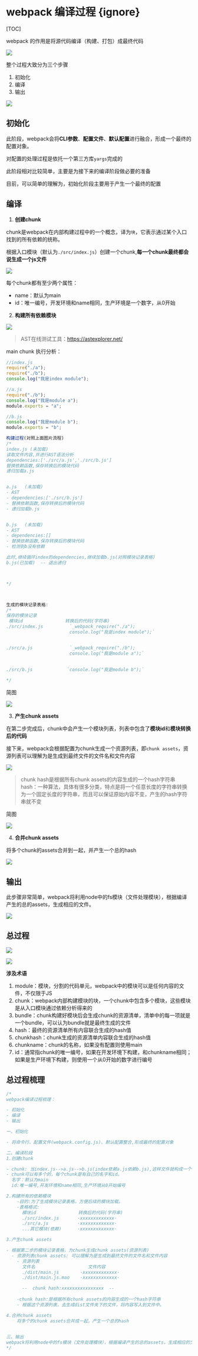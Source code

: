 # webpack 编译过程 {ignore}

[TOC]

webpack 的作用是将源代码编译（构建、打包）成最终代码

![](assets/2020-01-09-10-26-15.png)

整个过程大致分为三个步骤

1. 初始化
2. 编译
3. 输出

![](assets/2020-01-09-10-53-28.png)

## 初始化

此阶段，webpack会将**CLI参数**、**配置文件**、**默认配置**进行融合，形成一个最终的配置对象。

对配置的处理过程是依托一个第三方库```yargs```完成的

此阶段相对比较简单，主要是为接下来的编译阶段做必要的准备

目前，可以简单的理解为，初始化阶段主要用于产生一个最终的配置

## 编译

1. **创建chunk**

chunk是webpack在内部构建过程中的一个概念，译为```块```，它表示通过某个入口找到的所有依赖的统称。

根据入口模块（默认为```./src/index.js```）创建一个chunk,**每一个chunk最终都会说生成一个js文件**

![](assets/2020-01-09-11-54-08.png)

每个chunk都有至少两个属性：

- name：默认为main
- id：唯一编号，开发环境和name相同，生产环境是一个数字，从0开始

2. **构建所有依赖模块**

![](assets/2020-01-09-12-32-38.png)

> AST在线测试工具：https://astexplorer.net/

main chunk 执行分析：

```js
//index.js
require("./a");
require("./b");
console.log("我是index module");

//a.js
require("./b");
console.log("我是module a");
module.exports = "a";

//b.js
console.log("我是module b");
module.exports = "b";

构建过程(对照上面图片流程)
/* 
index.js (未加载)
读取文件内容,并进行AST语法分析
dependencies:['./src/a.js','./src/b.js']
替换依赖函数,保存转换后的模块代码
递归加载a.js


a.js   (未加载)
- AST
- dependencies:['./src/b.js']
- 替换依赖函数,保存转换后的模块代码
- 递归加载b.js


b.js   (未加载)
- AST
- dependencies:[]
- 替换依赖函数,保存转换后的模块代码
- 检测到b没有依赖

此时,继续循环index的dependencies,继续加载b.js(对照模块记录表格)
b.js(已加载)  -- 退出递归



*/ 



生成的模块记录表格:
/* 
保存的模块记录
 模块id                转换后的代码(字符串)
./src/index.js          `_webpack_require("./a");
                        console.log("我是index module");`


./src/a.js              `_webpack_require("./b");
                        console.log("我是module a");`
                        

./src/b.js             `console.log("我是module b");`
 
*/

```

简图

![](assets/2020-01-09-12-35-05.png)

3. **产生chunk assets**

在第二步完成后，chunk中会产生一个模块列表，列表中包含了**模块id**和**模块转换后的代码**

接下来，webpack会根据配置为chunk生成一个资源列表，即```chunk assets```，资源列表可以理解为是生成到最终文件的文件名和文件内容

![](assets/2020-01-09-12-39-16.png)

> chunk hash是根据所有chunk assets的内容生成的一个hash字符串
> hash：一种算法，具体有很多分类，特点是将一个任意长度的字符串转换为一个固定长度的字符串，而且可以保证原始内容不变，产生的hash字符串就不变

简图

![](assets/2020-01-09-12-43-52.png)

4. **合并chunk assets**

将多个chunk的assets合并到一起，并产生一个总的hash

![](assets/2020-01-09-12-47-43.png)

## 输出

此步骤非常简单，webpack将利用node中的fs模块（文件处理模块），根据编译产生的总的assets，生成相应的文件。

![](assets/2020-01-09-12-54-34.png)

## 总过程

![](assets/2020-01-09-15-51-07.png)

![](assets/2020-01-09-12-32-38.png)

**涉及术语**

1. module：模块，分割的代码单元，webpack中的模块可以是任何内容的文件，不仅限于JS
2. chunk：webpack内部构建模块的块，一个chunk中包含多个模块，这些模块是从入口模块通过依赖分析得来的
3. bundle：chunk构建好模块后会生成chunk的资源清单，清单中的每一项就是一个bundle，可以认为bundle就是最终生成的文件
4. hash：最终的资源清单所有内容联合生成的hash值
5. chunkhash：chunk生成的资源清单内容联合生成的hash值
6. chunkname：chunk的名称，如果没有配置则使用main
7. id：通常指chunk的唯一编号，如果在开发环境下构建，和chunkname相同；如果是生产环境下构建，则使用一个从0开始的数字进行编号



## 总过程梳理

```js
/* 
webpack编译过程梳理：

- 初始化
- 编译
- 输出

一、初始化

- 将命令行、配置文件(webpack.config.js)、默认配置整合,形成最终的配置对象

二、编译阶段
1.创建chunk

- chunk: 当index.js-->a.js-->b.js(index依赖a.js依赖b.js),这样文件就构成一个chunk。
- chunk可以有多个的，每个chunk是有自己的名字和id。
  名字：默认为main
  id:唯一编号,开发环境和name相同,生产环境从0开始编号

2.构建所有的依赖模块
    -目的:为了生成模块记录表格，方便后续的模块加载。
    -表格格式:
      模块id                转换后的代码(字符串)
      ./src/index.js       ·xxxxxxxxxxxxx·
      ./src/a.js           ·xxxxxxxxxxxxx·
      ...其它模块(依赖)      ·xxxxxxxxxxxxx·    

3.产生chunk assets

- 根据第二步的模块记录表格，为chunk生成chunk assets(资源列表)
  - 资源列表chunk assets: 可以理解为是生成到最终文件的文件名和文件内容
    - 资源列表
      文件名                    文件内容
      ./dist/main.js        ·xxxxxxxxxxxxx·
      ./dist/main.js.mao    ·xxxxxxxxxxxxx·

      --  chunk hash:xxxxxxxxxxxxxxxx  --
    
    -chunk hash:是根据所有chunk assets的内容生成的一个hash字符串
    - 根据这个资源列表，去生成dist文件夹下的文件，将内容写入到文件中。

4.合并chunk assets
    将多个的chunk assets合并成一起，产生一个总的hash
    

三、输出
webpack将利用node中的fs模块（文件处理模块），根据编译产生的总的assets，生成相应的文件。
*/
```

